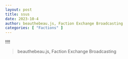```yaml
---
layout: post
title: ssus
date: 2023-10-4
author: beauthebeau.js, Faction Exchange Broadcasting
categories: [ "Factions" ]
---
```

!!!!

> beauthebeau.js, 
> Faction Exchange Broadcasting
